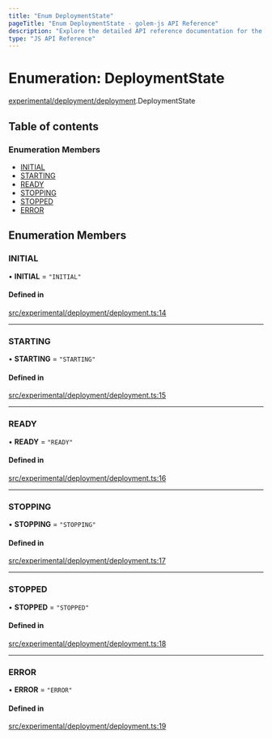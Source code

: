 ```yaml
---
title: "Enum DeploymentState"
pageTitle: "Enum DeploymentState - golem-js API Reference"
description: "Explore the detailed API reference documentation for the Enum DeploymentState within the golem-js SDK for the Golem Network."
type: "JS API Reference"
---
```

# Enumeration: DeploymentState

[experimental/deployment/deployment](../modules/experimental_deployment_deployment).DeploymentState

## Table of contents

### Enumeration Members

- [INITIAL](experimental_deployment_deployment.DeploymentState#initial)
- [STARTING](experimental_deployment_deployment.DeploymentState#starting)
- [READY](experimental_deployment_deployment.DeploymentState#ready)
- [STOPPING](experimental_deployment_deployment.DeploymentState#stopping)
- [STOPPED](experimental_deployment_deployment.DeploymentState#stopped)
- [ERROR](experimental_deployment_deployment.DeploymentState#error)

## Enumeration Members

### INITIAL

• **INITIAL** = ``"INITIAL"``

#### Defined in

[src/experimental/deployment/deployment.ts:14](https://github.com/golemfactory/golem-js/blob/570126bc/src/experimental/deployment/deployment.ts#L14)

___

### STARTING

• **STARTING** = ``"STARTING"``

#### Defined in

[src/experimental/deployment/deployment.ts:15](https://github.com/golemfactory/golem-js/blob/570126bc/src/experimental/deployment/deployment.ts#L15)

___

### READY

• **READY** = ``"READY"``

#### Defined in

[src/experimental/deployment/deployment.ts:16](https://github.com/golemfactory/golem-js/blob/570126bc/src/experimental/deployment/deployment.ts#L16)

___

### STOPPING

• **STOPPING** = ``"STOPPING"``

#### Defined in

[src/experimental/deployment/deployment.ts:17](https://github.com/golemfactory/golem-js/blob/570126bc/src/experimental/deployment/deployment.ts#L17)

___

### STOPPED

• **STOPPED** = ``"STOPPED"``

#### Defined in

[src/experimental/deployment/deployment.ts:18](https://github.com/golemfactory/golem-js/blob/570126bc/src/experimental/deployment/deployment.ts#L18)

___

### ERROR

• **ERROR** = ``"ERROR"``

#### Defined in

[src/experimental/deployment/deployment.ts:19](https://github.com/golemfactory/golem-js/blob/570126bc/src/experimental/deployment/deployment.ts#L19)
